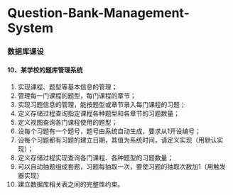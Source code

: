 # Question-Bank-Management-System
### **数据库课设**

#### 10、某学校的题库管理系统

1. 实现课程、题型等基本信息的管理；
2. 管理每一门课程的题型，每门课程的章节；
3. 实现习题信息的管理，能按题型或章节录入每门课程的习题；
4. 定义存储过程查询指定课程各种题型和各章节的习题数量；
5. 定义视图查询各门课程使用的题型；
6. 设每个习题有一个题号，题号由系统自动生成，要求从1开设编号；
7. 设每个习题都有习题的建立日期，其值为系统时间，请定义实现（用默认实现）；  
8. 定义存储过程实现查询各门课程、各种题型的习题数量；
9. 可以自动抽题组成套题，习题每抽取一次，要使习题的抽取次数加1（用触发器实现）
10. 建立数据库相关表之间的完整性约束。
